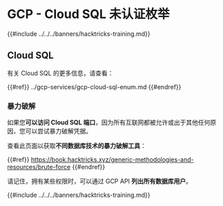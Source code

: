 # GCP - Cloud SQL 未认证枚举

{{#include ../../../banners/hacktricks-training.md}}

## Cloud SQL

有关 Cloud SQL 的更多信息，请查看：

{{#ref}}
../gcp-services/gcp-cloud-sql-enum.md
{{#endref}}

### 暴力破解

如果您**可以访问 Cloud SQL 端口**，因为所有互联网都被允许或出于其他任何原因，您可以尝试暴力破解凭据。

查看此页面以获取**不同数据库技术的暴力破解工具**：

{{#ref}}
https://book.hacktricks.xyz/generic-methodologies-and-resources/brute-force
{{#endref}}

请记住，拥有某些权限时，可以通过 GCP API **列出所有数据库用户**。

{{#include ../../../banners/hacktricks-training.md}}
